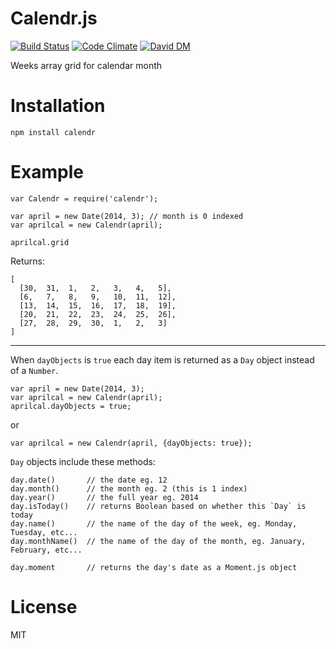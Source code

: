 # Calendr.js

[![Build Status](https://travis-ci.org/nowk/calendr.js.svg?branch=master)](https://travis-ci.org/nowk/calendr.js)
[![Code Climate](https://codeclimate.com/github/nowk/calendr.js.png)](https://codeclimate.com/github/nowk/calendr.js)
[![David DM](https://david-dm.org/nowk/calendr.js.png)](https://david-dm.org/nowk/calendr.js)

Weeks array grid for calendar month

# Installation

    npm install calendr

# Example

    var Calendr = require('calendr');

    var april = new Date(2014, 3); // month is 0 indexed
    var aprilcal = new Calendr(april);

    aprilcal.grid

Returns:

    [
      [30,  31,  1,   2,   3,   4,   5],
      [6,   7,   8,   9,   10,  11,  12],
      [13,  14,  15,  16,  17,  18,  19],
      [20,  21,  22,  23,  24,  25,  26],
      [27,  28,  29,  30,  1,   2,   3]
    ]

---

When `dayObjects` is `true` each day item is returned as a `Day` object instead of a `Number`.

    var april = new Date(2014, 3);
    var aprilcal = new Calendr(april);
    aprilcal.dayObjects = true;

or

    var aprilcal = new Calendr(april, {dayObjects: true});

`Day` objects include these methods:

    day.date()       // the date eg. 12
    day.month()      // the month eg. 2 (this is 1 index)
    day.year()       // the full year eg. 2014
    day.isToday()    // returns Boolean based on whether this `Day` is today
    day.name()       // the name of the day of the week, eg. Monday, Tuesday, etc...
    day.monthName()  // the name of the day of the month, eg. January, February, etc...

    day.moment       // returns the day's date as a Moment.js object

# License

MIT
